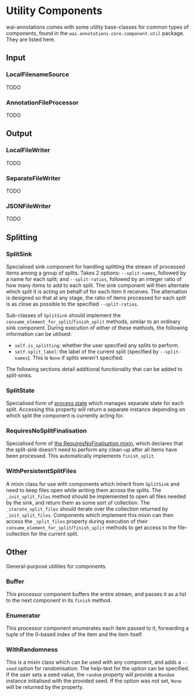 # Utility Components

wai-annotations comes with some utility base-classes for common types of components, found in the
`wai.annotations.core.component.util` package. They are listed here.

## Input

### LocalFilenameSource

TODO

### AnnotationFileProcessor

TODO

## Output

### LocalFileWriter

TODO

### SeparateFileWriter

TODO

### JSONFileWriter

TODO

## Splitting

### SplitSink

Specialised sink component for handling splitting the stream of processed items among a group of splits. Takes 2
options: `--split-names`, followed by a name for each split; and `--split-ratios`, followed by an integer ratio of
how many items to add to each split. The sink component will then alternate which split it is acting on behalf of for
each item it receives. The alternation is designed so that at any stage, the ratio of items processed for each split is
as close as possible to the specified `--split-ratios`.

Sub-classes of `SplitSink` should implement the `consume_element_for_split`/`finish_split` methods, similar to an
ordinary sink component. During execution of either of these methods, the following information can be utilised:

- `self.is_splitting`: whether the user specified any splits to perform.
- `self.split_label`: the label of the current split (specified by `--split-names`). This is `None` if splits weren't
  specified.

The following sections detail additional functionality that can be added to split-sinks.

### SplitState

Specialised form of [process state](stream.md#ProcessState) which manages separate state for each split. Accessing this
property will return a separate instance depending on which split the component is currently acting for.

### RequiresNoSplitFinalisation

Specialised form of [the RequiresNoFinalisation mixin](stream.md#RequiresNoFinalisation), which declares that the
split-sink doesn't need to perform any clean-up after all items have been processed. This automatically implements
`finish_split`.

### WithPersistentSplitFiles

A mixin class for use with components which inherit from `SplitSink` and need to keep files open while writing them
across the splits. The `_init_split_files` method should be implemented to open all files needed by the sink, and return
them as some sort of collection. The `_iterate_split_files` should iterate over the collection returned by
`_init_split_files`. Components which implement this mixin can then access the `_split_files` property during
execution of their `consume_element_for_split`/`finish_split` methods to get access to the file-collection for the
current split.

## Other

General-purpose utilities for components.

### Buffer

This processor component buffers the entire stream, and passes it as a list to the next component in its `finish`
method.

### Enumerator

This processor component enumerates each item passed to it, forwarding a tuple of the 0-based index of the item and
the item itself.

### WithRandomness

This is a mixin class which can be used with any component, and adds a `--seed` option for randomisation. The help-text
for the option can be specified. If the user sets a seed value, the `random` property will provide a `Random` instance
initialised with the provided seed. If the option was not set, `None` will be returned by the property.